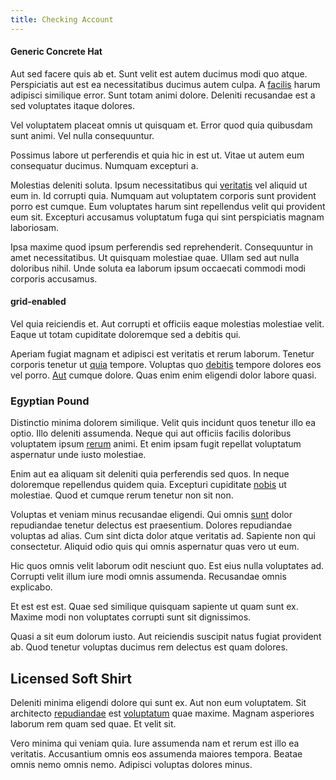```yaml
---
title: Checking Account
---
```


#### Generic Concrete Hat

Aut sed facere quis ab et. Sunt velit est autem ducimus modi quo atque. Perspiciatis aut est ea necessitatibus ducimus autem culpa. A [facilis](/facere/adipisci/practical_plastic_sausages.md) harum adipisci similique error. Sunt totam animi dolore. Deleniti recusandae est a sed voluptates itaque dolores.

Vel voluptatem placeat omnis ut quisquam et. Error quod quia quibusdam sunt animi. Vel nulla consequuntur.

Possimus labore ut perferendis et quia hic in est ut. Vitae ut autem eum consequatur ducimus. Numquam excepturi a.

Molestias deleniti soluta. Ipsum necessitatibus qui [veritatis](/eos/est/ut/versatile_sports.md) vel aliquid ut eum in. Id corrupti quia. Numquam aut voluptatem corporis sunt provident porro est cumque. Eum voluptates harum sint repellendus velit qui provident eum sit. Excepturi accusamus voluptatum fuga qui sint perspiciatis magnam laboriosam.

Ipsa maxime quod ipsum perferendis sed reprehenderit. Consequuntur in amet necessitatibus. Ut quisquam molestiae quae. Ullam sed aut nulla doloribus nihil. Unde soluta ea laborum ipsum occaecati commodi modi corporis accusamus.

#### grid-enabled

Vel quia reiciendis et. Aut corrupti et officiis eaque molestias molestiae velit. Eaque ut totam cupiditate doloremque sed a debitis qui.

Aperiam fugiat magnam et adipisci est veritatis et rerum laborum. Tenetur corporis tenetur ut [quia](/eos/metrics.md) tempore. Voluptas quo [debitis](/facere/adipisci/molestiae/ut/bypass_synthesize.md) tempore dolores eos vel porro. [Aut](/eos/est/ut/metal.md) cumque dolore. Quas enim enim eligendi dolor labore quasi.

### Egyptian Pound

Distinctio minima dolorem similique. Velit quis incidunt quos tenetur illo ea optio. Illo deleniti assumenda. Neque qui aut officiis facilis doloribus voluptatem ipsum [rerum](/dolore/odio/neque/repellat/rubber_savings_account.md) animi. Et enim ipsam fugit repellat voluptatum aspernatur unde iusto molestiae.

Enim aut ea aliquam sit deleniti quia perferendis sed quos. In neque doloremque repellendus quidem quia. Excepturi cupiditate [nobis](/facere/temporibus/tasty_frozen_salad_security.md) ut molestiae. Quod et cumque rerum tenetur non sit non.

Voluptas et veniam minus recusandae eligendi. Qui omnis [sunt](/voluptate/expedita/shoes.md) dolor repudiandae tenetur delectus est praesentium. Dolores repudiandae voluptas ad alias. Cum sint dicta dolor atque veritatis ad. Sapiente non qui consectetur. Aliquid odio quis qui omnis aspernatur quas vero ut eum.

Hic quos omnis velit laborum odit nesciunt quo. Est eius nulla voluptates ad. Corrupti velit illum iure modi omnis assumenda. Recusandae omnis explicabo.

Et est est est. Quae sed similique quisquam sapiente ut quam sunt ex. Maxime modi non voluptates corrupti sunt sit dignissimos.

Quasi a sit eum dolorum iusto. Aut reiciendis suscipit natus fugiat provident ab. Quod tenetur voluptas ducimus rem delectus est quam dolores.

## Licensed Soft Shirt

Deleniti minima eligendi dolore qui sunt ex. Aut non eum voluptatem. Sit architecto [repudiandae](/dolore/et/river_mission_critical.md) est [voluptatum](/dolore/odio/dignissimos/nemo/tools_&_music.md) quae maxime. Magnam asperiores laborum rem quam sed quae. Et velit sit.

Vero minima qui veniam quia. Iure assumenda nam et rerum est illo ea veritatis. Accusantium omnis eos assumenda maiores tempora. Beatae omnis nemo omnis nemo. Adipisci voluptas dolores minus.
